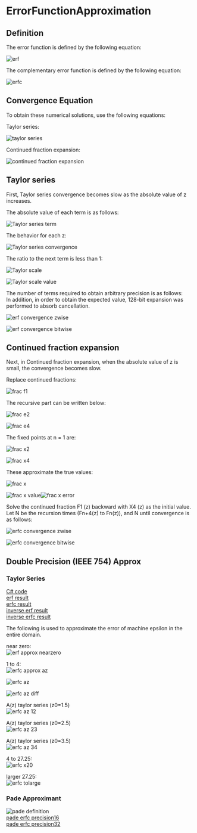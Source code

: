 # ErrorFunctionApproximation

## Definition

The error function is defined by the following equation:

![erf](https://github.com/tk-yoshimura/ErrorFunctionApproximation/blob/main/figures/erf.svg)

The complementary error function is defined by the following equation:

![erfc](https://github.com/tk-yoshimura/ErrorFunctionApproximation/blob/main/figures/erfc.svg)

## Convergence Equation

To obtain these numerical solutions, use the following equations:

Taylor series:

![taylor series](https://github.com/tk-yoshimura/ErrorFunctionApproximation/blob/main/figures/taylor_series.svg)

Continued fraction expansion:

![continued fraction expansion](https://github.com/tk-yoshimura/ErrorFunctionApproximation/blob/main/figures/fracexpand.svg)

## Taylor series

First, Taylor series convergence becomes slow as the absolute value of z increases.

The absolute value of each term is as follows:

![Taylor series term](https://github.com/tk-yoshimura/ErrorFunctionApproximation/blob/main/figures/taylor_terms.svg)

The behavior for each z:

![Taylor series convergence](https://github.com/tk-yoshimura/ErrorFunctionApproximation/blob/main/figures/taylor_convergence.svg)

The ratio to the next term is less than 1:

![Taylor scale](https://github.com/tk-yoshimura/ErrorFunctionApproximation/blob/main/figures/taylor_scale.svg)

![Taylor scale value](https://github.com/tk-yoshimura/ErrorFunctionApproximation/blob/main/figures/taylor_scale_value.svg)

The number of terms required to obtain arbitrary precision is as follows:  
In addition, in order to obtain the expected value, 128-bit expansion was performed to absorb cancellation.

![erf convergence zwise](https://github.com/tk-yoshimura/ErrorFunctionApproximation/blob/main/figures/erf_convergence_zwise.svg)

![erf convergence bitwise](https://github.com/tk-yoshimura/ErrorFunctionApproximation/blob/main/figures/erf_convergence_bitswise.svg)

## Continued fraction expansion

Next, in Continued fraction expansion, when the absolute value of z is small, the convergence becomes slow.

Replace continued fractions:

![frac f1](https://github.com/tk-yoshimura/ErrorFunctionApproximation/blob/main/figures/fracexpand_f1.svg)

The recursive part can be written below:

![frac e2](https://github.com/tk-yoshimura/ErrorFunctionApproximation/blob/main/figures/fracexpand_e2.svg)

![frac e4](https://github.com/tk-yoshimura/ErrorFunctionApproximation/blob/main/figures/fracexpand_e4.svg)

The fixed points at n = 1 are:

![frac x2](https://github.com/tk-yoshimura/ErrorFunctionApproximation/blob/main/figures/fracexpand_x2.svg)

![frac x4](https://github.com/tk-yoshimura/ErrorFunctionApproximation/blob/main/figures/fracexpand_x4.svg)

These approximate the true values:

![frac x](https://github.com/tk-yoshimura/ErrorFunctionApproximation/blob/main/figures/fracexpand_x.svg)

![frac x value](https://github.com/tk-yoshimura/ErrorFunctionApproximation/blob/main/figures/fracexpand_x_value.svg)![frac x error](https://github.com/tk-yoshimura/ErrorFunctionApproximation/blob/main/figures/fracexpand_error.svg)

Solve the continued fraction F1 (z) backward with X4 (z) as the initial value.  
Let N be the recursion times (Fn+4(z) to Fn(z)), and N until convergence is as follows:

![erfc convergence zwise](https://github.com/tk-yoshimura/ErrorFunctionApproximation/blob/main/figures/erfc_convergence_zwise.svg)

![erfc convergence bitwise](https://github.com/tk-yoshimura/ErrorFunctionApproximation/blob/main/figures/erfc_convergence_bitswise.svg)

## Double Precision (IEEE 754) Approx
### Taylor Series

[C# code](https://github.com/tk-yoshimura/ErrorFunctionApproximation/blob/main/ErrorFunctionApproximation/ErrorFunction.cs)  
[erf result](https://github.com/tk-yoshimura/ErrorFunctionApproximation/blob/main/results/erf_approx.csv)  
[erfc result](https://github.com/tk-yoshimura/ErrorFunctionApproximation/blob/main/results/erfc_approx.csv)  
[inverse erf result](https://github.com/tk-yoshimura/ErrorFunctionApproximation/blob/main/results/inverf_approx.csv)  
[inverse erfc result](https://github.com/tk-yoshimura/ErrorFunctionApproximation/blob/main/results/inverfc_approx.csv)  

The following is used to approximate the error of machine epsilon in the entire domain.

near zero:  
![erf approx nearzero](https://github.com/tk-yoshimura/ErrorFunctionApproximation/blob/main/figures/erf_approx_nz.svg)

1 to 4:  
![erfc approx az](https://github.com/tk-yoshimura/ErrorFunctionApproximation/blob/main/figures/erfc_approx_az.svg)

![erfc az](https://github.com/tk-yoshimura/ErrorFunctionApproximation/blob/main/figures/erfc_az.svg)

![erfc az diff](https://github.com/tk-yoshimura/ErrorFunctionApproximation/blob/main/figures/erfc_diff.svg)

A(z) taylor series (z0=1.5)  
![erfc az 12](https://github.com/tk-yoshimura/ErrorFunctionApproximation/blob/main/figures/erfc_approx_az_12.svg)

A(z) taylor series (z0=2.5)  
![erfc az 23](https://github.com/tk-yoshimura/ErrorFunctionApproximation/blob/main/figures/erfc_approx_az_23.svg)

A(z) taylor series (z0=3.5)  
![erfc az 34](https://github.com/tk-yoshimura/ErrorFunctionApproximation/blob/main/figures/erfc_approx_az_34.svg)

4 to 27.25:  
![erfc x20](https://github.com/tk-yoshimura/ErrorFunctionApproximation/blob/main/figures/erfc_approx_x20.svg)

larger 27.25:  
![erfc tolarge](https://github.com/tk-yoshimura/ErrorFunctionApproximation/blob/main/figures/erfc_approx_tolarge.svg)

### Pade Approximant
![pade definition](https://github.com/tk-yoshimura/ErrorFunctionApproximation/blob/main/figures/pade_definition.svg)  
[pade erfc precision16](https://github.com/tk-yoshimura/ErrorFunctionApproximation/blob/main/results/pade_erfc_e16.txt)  
[pade erfc precision32](https://github.com/tk-yoshimura/ErrorFunctionApproximation/blob/main/results/pade_erfc_e32.txt)  